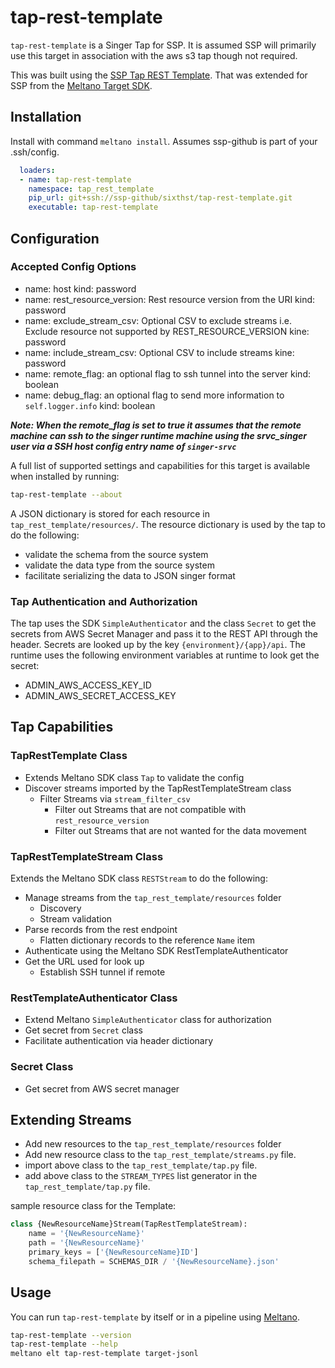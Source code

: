 # tap-rest-template

`tap-rest-template` is a Singer Tap for SSP. It is assumed SSP will primarily use this target in association with the aws s3 tap though not required.

This was built using the [SSP Tap REST Template](https://github.com/sixthst/tap-rest-template). That was extended for SSP from the [Meltano Target SDK](https://sdk.meltano.com).

## Installation

Install with command `meltano install`. Assumes ssp-github is part of your .ssh/config.

```yml
  loaders:
  - name: tap-rest-template
    namespace: tap_rest_template
    pip_url: git+ssh://ssp-github/sixthst/tap-rest-template.git
    executable: tap-rest-template
```

## Configuration

### Accepted Config Options

- name: host
    kind: password
- name: rest_resource_version: Rest resource version from the URI
    kind: password
- name: exclude_stream_csv: Optional CSV to exclude streams i.e. Exclude resource not supported by REST_RESOURCE_VERSION
    kine: password
- name: include_stream_csv: Optional CSV to include streams
    kine: password
- name: remote_flag: an optional flag to ssh tunnel into the server
    kind: boolean
- name: debug_flag: an optional flag to send more information to `self.logger.info`
    kind: boolean

***Note: When the remote_flag is set to true it assumes that the remote machine can ssh to the singer runtime machine using the srvc_singer user via a SSH host config entry name of `singer-srvc`***

A full list of supported settings and capabilities for this
target is available when installed by running:

```bash
tap-rest-template --about
```

A JSON dictionary is stored for each resource in `tap_rest_template/resources/`.  The resource dictionary is used by the tap to do the following:

- validate the schema from the source system
- validate the data type from the source system
- facilitate serializing the data to JSON singer format

### Tap Authentication and Authorization

The tap uses the SDK `SimpleAuthenticator` and the class `Secret` to get the secrets from AWS Secret Manager and pass it to the REST API through the header.  Secrets are looked up by the key `{environment}/{app}/api`. The runtime uses the following environment variables at runtime to look get the secret:

- ADMIN_AWS_ACCESS_KEY_ID
- ADMIN_AWS_SECRET_ACCESS_KEY

## Tap Capabilities

### TapRestTemplate Class

- Extends Meltano SDK class `Tap` to validate the config
- Discover streams imported by the TapRestTemplateStream class
  - Filter Streams via `stream_filter_csv`
    - Filter out Streams that are not compatible with `rest_resource_version`
    - Filter out Streams that are not wanted for the data movement

### TapRestTemplateStream Class

Extends the Meltano SDK class `RESTStream` to do the following:

- Manage streams from the `tap_rest_template/resources` folder
  - Discovery
  - Stream validation
- Parse records from the rest endpoint
  - Flatten dictionary records to the reference `Name` item
- Authenticate using the Meltano SDK RestTemplateAuthenticator
- Get the URL used for look up
  - Establish SSH tunnel if remote

### RestTemplateAuthenticator Class

- Extend Meltano `SimpleAuthenticator` class for authorization
- Get secret from `Secret` class
- Facilitate authentication via header dictionary

### Secret Class

- Get secret from AWS secret manager

## Extending Streams

- Add new resources to the `tap_rest_template/resources` folder
- Add new resource class to the `tap_rest_template/streams.py` file.
- import above class to the `tap_rest_template/tap.py` file.
- add above class to the `STREAM_TYPES` list generator in the `tap_rest_template/tap.py` file.

sample resource class for the Template:

```python
class {NewResourceName}Stream(TapRestTemplateStream):
    name = '{NewResourceName}'
    path = '{NewResourceName}'
    primary_keys = ['{NewResourceName}ID']
    schema_filepath = SCHEMAS_DIR / '{NewResourceName}.json'
```

## Usage

You can run `tap-rest-template` by itself or in a pipeline using [Meltano](www.meltano.com).

```bash
tap-rest-template --version
tap-rest-template --help
meltano elt tap-rest-template target-jsonl
```
